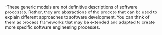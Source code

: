 -These generic models are not definitive descriptions of software processes. Rather, they are abstractions of the process that can be used to explain different approaches to software development. You can think of them as process frameworks that may be extended and adapted to create more specific software engineering processes.